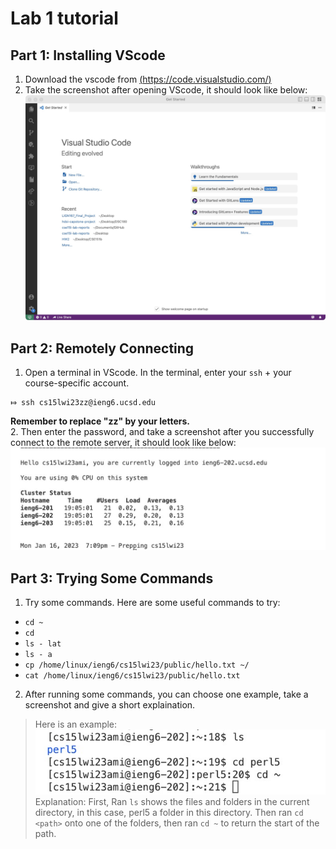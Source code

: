 # Lab 1 tutorial 

## Part 1: Installing VScode
1. Download the vscode from [(https://code.visualstudio.com/)](https://code.visualstudio.com/)
2. Take the screenshot after opening VScode, it should look like below: \
![Image](vscode.jpg)

## Part 2: Remotely Connecting
1. Open a terminal in VScode. In the terminal, enter your `ssh` + your course-specific account. 
```
⤇ ssh cs15lwi23zz@ieng6.ucsd.edu 
```  
**Remember to replace "zz" by your letters.** \
2. Then enter the password, and take a screenshot after you successfully connect to the remote server, it should look like below: \
![Image](remote_server.jpg)


## Part 3: Trying Some Commands
1. Try some commands. Here are some useful commands to try: 

*  `cd ~`
*  `cd`
*  `ls - lat`
*  `ls - a`
*  `cp /home/linux/ieng6/cs15lwi23/public/hello.txt ~/`
*  `cat /home/linux/ieng6/cs15lwi23/public/hello.txt`

2. After running some commands, you can choose one example, take a screenshot and give a short explaination. 

> Here is an example: \
> ![Image](command_example.jpg) \
> Explanation: First, Ran `ls` shows the files and folders in the current directory, in this case, perl5 a folder in this directory. Then ran `cd <path>` onto one of the folders, then ran `cd ~` to return the start of the path.  

